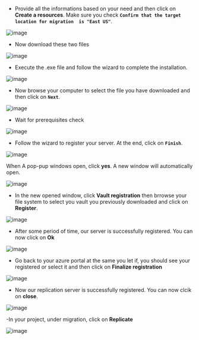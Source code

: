 - Provide all the informations based on your need and then click on **Create a resources**. Make sure you check **`Confirm that the target location for migration  is "East US"`**.

![image](https://github.com/user-attachments/assets/dc8c3efa-407e-4ab0-983a-23e95437fd27)

- Now download these two files

![image](https://github.com/user-attachments/assets/8fb0191a-7d72-4b5f-84ff-e7a24651fb03)

- Execute the .exe file and follow the wizard to complete the installation.


![image](https://github.com/user-attachments/assets/e0e77d34-8200-47c8-b8fa-ed8e010e6725)

- Now browse your computer to select the file you have downloaded and then click on **`Next`**.

![image](https://github.com/user-attachments/assets/0f67884f-3f3e-4faf-b799-785c83739e71)

- Wait for prerequisites check


![image](https://github.com/user-attachments/assets/a330270c-273a-41a0-b379-18f35b98ab33)


- Follow the wizard to register your server. At the end, click on **`Finish`**.

![image](https://github.com/user-attachments/assets/70c10e4f-2909-499b-83e1-f73196ed1762)


When A pop-pup windows open, click **yes**. A new window will automatically open.


![image](https://github.com/user-attachments/assets/274f4a95-e314-4760-9d94-02d7fe57bc34)


- In the new opened window, click **Vault registration** then brrowse your file system to select you vault you previously downloaded and click on **Register**.

![image](https://github.com/user-attachments/assets/bfccd8b6-9e4b-4f32-8b40-dd1c2e2653a6)

- After some period of time, our server is successfully registered. You can now click on **Ok**

![image](https://github.com/user-attachments/assets/06d10c71-818f-45ff-ba3e-0dbb37fd72ff)

- Go back to your azure portal at the same you let if, you should see your registered or select it and then click on **Finalize registration**
  
![image](https://github.com/user-attachments/assets/0eb94d77-b303-4bac-bae1-ff563cede3f4)

- Now our replication server is successfully registered. You can now clcik on **close**.

![image](https://github.com/user-attachments/assets/b28f5e72-2a90-4024-b759-2e7576b8aa09)


-In your project, under migration, click on **Replicate**

![image](https://github.com/user-attachments/assets/7a4d9f4d-2bd9-4730-b5d0-d458406367ee)

